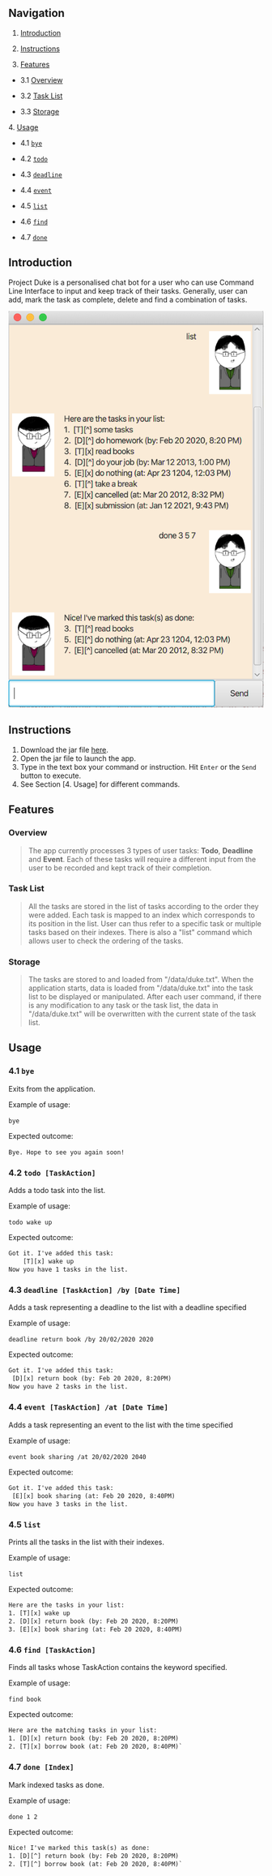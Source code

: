## Navigation
1. [Introduction](#introduction)

2. [Instructions](#instructions)

3. [Features](#features)

+ 3.1 [Overview](#overview)

+ 3.2 [Task List](#task-list)

+ 3.3 [Storage](#storage)

4\. [Usage](#usage)

+ 4.1 [`bye`](#41-bye)
  
+ 4.2 [`todo`](#42-todo-taskaction)
  
+ 4.3 [`deadline`](#43-deadline-taskaction-by-date-time)
  
+ 4.4 [`event`](#44-event-taskaction-at-date-time)
  
+ 4.5 [`list`](#45-list)
  
+ 4.6 [`find`](#46-find-taskaction)

+ 4.7 [`done`](#47-done-index)

## Introduction

Project Duke is a personalised chat bot for a user
who can use Command Line Interface to input and keep 
track of their tasks. Generally, user can add, mark 
the task as complete, delete and find a combination of 
tasks. 

![app display](Ui.png)

## Instructions
  1. Download the jar file [here](/build/libs/duke-0.1.3.jar).
  2. Open the jar file to launch the app.
  3. Type in the text box your command or instruction. Hit `Enter` or the `Send` button to execute.
  4. See Section [4. Usage] for different commands.

## Features 

### Overview

> The app currently processes 3 types of user tasks: **Todo**, **Deadline** and **Event**. Each of these tasks will require a different input from the user to be recorded and kept track of their completion. 

### Task List

> All the tasks are stored in the list of tasks according to the order they were added. Each task is mapped to an index which corresponds to its position in the list. User can thus refer to a specific task or multiple tasks based on their indexes. There is also a "list" command which allows user to check the ordering of the tasks.

### Storage

> The tasks are stored to and loaded from "/data/duke.txt". When the application starts, data is loaded from "/data/duke.txt" into the task list to be displayed or manipulated. After each user command, if there is any modification to any task or the task list, the data in "/data/duke.txt" will be overwritten with the current state of the task list.

## Usage

### 4.1  `bye`

Exits from the application.

Example of usage: 

`bye`

Expected outcome:

`Bye. Hope to see you again soon!`

### 4.2  `todo [TaskAction]`
 
Adds a todo task into the list.

Example of usage: 

`todo wake up`

Expected outcome:

```
Got it. I've added this task: 
    [T][x] wake up
Now you have 1 tasks in the list.
```

### 4.3  `deadline [TaskAction] /by [Date Time]`

Adds a task representing a deadline to the list with a deadline specified

Example of usage: 

`deadline return book /by 20/02/2020 2020`

Expected outcome:

```
Got it. I've added this task:
 [D][x] return book (by: Feb 20 2020, 8:20PM)
Now you have 2 tasks in the list.
```

### 4.4  `event [TaskAction] /at [Date Time]`

Adds a task representing an event to the list with the time specified

Example of usage: 

`event book sharing /at 20/02/2020 2040`

Expected outcome:

```
Got it. I've added this task:
 [E][x] book sharing (at: Feb 20 2020, 8:40PM)
Now you have 3 tasks in the list.
```

### 4.5  `list`

Prints all the tasks in the list with their indexes.

Example of usage: 

`list`

Expected outcome:

```
Here are the tasks in your list:
1. [T][x] wake up
2. [D][x] return book (by: Feb 20 2020, 8:20PM)
3. [E][x] book sharing (at: Feb 20 2020, 8:40PM)
```

### 4.6  `find [TaskAction]` 

Finds all tasks whose TaskAction contains the keyword specified.

Example of usage:

`find book`

Expected outcome:

```
Here are the matching tasks in your list:
1. [D][x] return book (by: Feb 20 2020, 8:20PM)
2. [T][x] borrow book (at: Feb 20 2020, 8:40PM)`
```

### 4.7  `done [Index]` 

Mark indexed tasks as done.

Example of usage:

`done 1 2`

Expected outcome:

```
Nice! I've marked this task(s) as done:
1. [D][^] return book (by: Feb 20 2020, 8:20PM)
2. [T][^] borrow book (at: Feb 20 2020, 8:40PM)`
```

